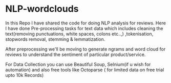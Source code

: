 # NLP-wordclouds

In this Repo I have shared the code for doing NLP analysis for reviews. Here I have done Pre-processing tasks for text data which includes cleaning the text(removing punctuations, white spaces, colons etc..,) ,tokenisation, stopwords removal, stemming & lemmatization.

After preprocessing we'll be moving to generate ngrams and word cloud for reviews to understand the sentiment of particular product/service.

For Data Collection you can use Beautiful Soup, Selnium(if u wish for automation) and also free tools like Octoparse ( for limited data on free trial upto 10k Records)
